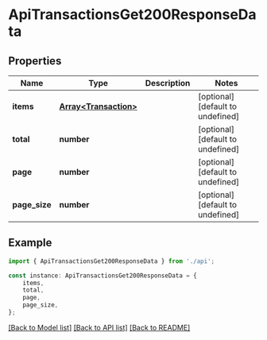 # ApiTransactionsGet200ResponseData


## Properties

Name | Type | Description | Notes
------------ | ------------- | ------------- | -------------
**items** | [**Array&lt;Transaction&gt;**](Transaction.md) |  | [optional] [default to undefined]
**total** | **number** |  | [optional] [default to undefined]
**page** | **number** |  | [optional] [default to undefined]
**page_size** | **number** |  | [optional] [default to undefined]

## Example

```typescript
import { ApiTransactionsGet200ResponseData } from './api';

const instance: ApiTransactionsGet200ResponseData = {
    items,
    total,
    page,
    page_size,
};
```

[[Back to Model list]](../README.md#documentation-for-models) [[Back to API list]](../README.md#documentation-for-api-endpoints) [[Back to README]](../README.md)
